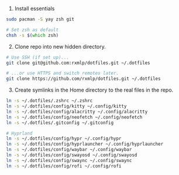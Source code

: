 


1. Install essentials

```zsh
sudo pacman -S yay zsh git
```

```zsh
# Set zsh as default
chsh -s $(which zsh)
```

2.  Clone repo into new hidden directory.

```zsh
# Use SSH (if set up)...
git clone git@github.com:rxmlp/dotfiles.git ~/.dotfiles
```

```zsh
# ...or use HTTPS and switch remotes later.
git clone https://github.com/rxmlp/dotfiles.git ~/.dotfiles
```


3. Create symlinks in the Home directory to the real files in the repo.

```zsh
ln -s ~/.dotfiles/.zshrc ~/.zshrc
ln -s ~/.dotfiles/config/kitty ~/.config/kitty
ln -s ~/.dotfiles/config/alacritty ~/.config/alacritty
ln -s ~/.dotfiles/config/neofetch ~/.config/neofetch
ln -s ~/.dotfiles/.gitconfig ~/.gitconfig

# Hyprland
ln -s ~/.dotfiles/config/hypr ~/.config/hypr
ln -s ~/.dotfiles/config/hyprlauncher ~/.config/hyprlauncher
ln -s ~/.dotfiles/config/waybar ~/.config/waybar
ln -s ~/.dotfiles/config/swayosd ~/.config/swayosd
ln -s ~/.dotfiles/config/swaync ~/.config/swaync
ln -s ~/.dotfiles/config/rofi ~/.config/rofi


```
